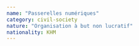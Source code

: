 ```yaml
---
name: "Passerelles numériques"
category: civil-society
nature: "Organisation à but non lucratif"
nationality: KHM
---
```

